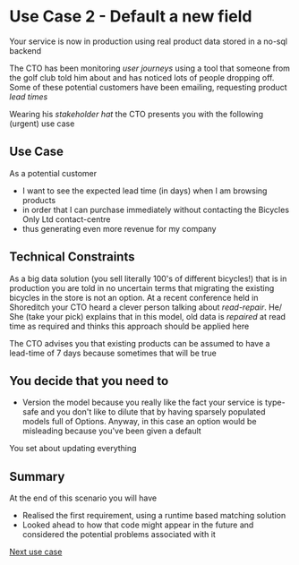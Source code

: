 # Use Case 2 - Default a new field

Your service is now in production using real product data stored in a no-sql backend

The CTO has been monitoring *user journeys* using a tool that someone from the golf club told him about
and has noticed lots of people dropping off.  Some of these potential customers have been emailing, 
requesting product *lead times*

Wearing his *stakeholder hat* the CTO presents you with the following (urgent) use case 

## Use Case

As a potential customer 
- I want to see the expected lead time (in days) when I am browsing products 
- in order that I can purchase immediately without contacting the Bicycles Only Ltd contact-centre 
- thus generating even more revenue for my company

## Technical Constraints

As a big data solution (you sell literally 100's of different bicycles!) that is in production you
are told in no uncertain terms that migrating the existing bicycles in the store is not an option.
At a recent conference held in Shoreditch your CTO heard a clever person talking about *read-repair*.
He/ She (take your pick) explains that in this model, old data is *repaired* at read time as required
and thinks this approach should be applied here 

The CTO advises you that existing products can be assumed to have a lead-time of 7 days because
sometimes that will be true

## You decide that you need to

- Version the model because you really like the fact your service is type-safe and you don't like to 
dilute that by having sparsely populated models full of Options.  Anyway, in this case an option would
be misleading because you've been given a default

You set about updating everything

## Summary

At the end of this scenario you will have
 - Realised the first requirement, using a runtime based matching solution
 - Looked ahead to how that code might appear in the future and considered the potential problems associated with it 

[Next use case](../usecase3/README.md)


    


